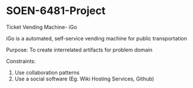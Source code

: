 # SOEN-6481-Project
Ticket Vending Machine- iGo

iGo is a automated, self-service vending machine for public transportation

Purpose: To create interrelated artifacts for problem domain

Constraints: 

1. Use collaboration patterns
2. Use a social software (Eg. Wiki Hosting Services, Github)
